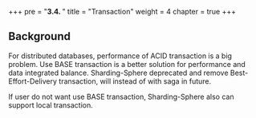 +++
pre = "<b>3.4. </b>"
title = "Transaction"
weight = 4
chapter = true
+++

## Background

For distributed databases, performance of ACID transaction is a big problem. Use BASE transaction is a better solution for performance and data integrated balance.
Sharding-Sphere deprecated and remove Best-Effort-Delivery transaction, will instead of with saga in future.

If user do not want use BASE transaction, Sharding-Sphere also can support local transaction.
